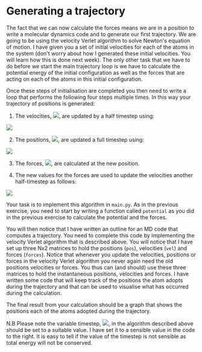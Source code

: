 # Generating a trajectory

The fact that we can now calculate the forces means we are in a position to write a molecular dynamics code and to generate our first trajectory.  We are going to be using the velocity Verlet algorithm to solve Newton's equation of motion.  I have given you a set of initial velocities for each of the atoms in the system (don't worry about how I generated these initial velocities.  You will learn how this is done next week).  The only other task that we have to do before we start the main trajectory loop is we have to calculate the potential energy of the initial configuration as well as the forces that are acting on each of the atoms in this initial configuration.  

Once these steps of initialisation are completed you then need to write a loop that performs the following four steps multiple times.  In this way your trajectory of positions is generated:

1. The velocities, ![](https://render.githubusercontent.com/render/math?math=v(t)), are updated by a half timestep using:

![](https://render.githubusercontent.com/render/math?math=v\left(t%2B\frac{1}{2}\delta\right)=v(t)%2B\frac{1}{2}\delta\F(t))

2. The positions, ![](https://render.githubusercontent.com/render/math?math=x(t)), are updated a full timestep using:

![](https://render.githubusercontent.com/render/math?math=x\left(t%2B\delta\right)=x(t)%2Bv\left(t%2B\frac{1}{2}\delta\right)\delta)

3. The forces, ![](https://render.githubusercontent.com/render/math?math=F(t%2B\delta)), are calculated at the new position.

4. The new values for the forces are used to update the velocities another half-timestep as follows:

![](https://render.githubusercontent.com/render/math?math=v\left(t%2B\delta\right)=v\left(t%2B\frac{1}{2}\delta\right)%2B\frac{1}{2}\delta\F(t%2B\delta))

Your task is to implement this algorithm in `main.py`.  As in the previous exercise, you need to start by writing a function called `potential` as you did in the previous exercise to calculate the potential and the forces.

You will then notice that I have written an outline for an MD code that computes a trajectory.  You need to complete this code by implementing the velocity Verlet algorithm that is described above.  You will notice that I have set up three Nx2 matrices to hold the positions (`pos`), velocities (`vel`) and forces (`forces`).  Notice that whenever you update the velocities, positions or forces in the velocity Verlet algorithm you never again need the old positions velocities or forces.  You thus can (and should) use these three matrices to hold the instantaneous positions, velocities and forces.  I have written some code that will keep track of the positions the atom adopts during the trajectory and that can be used to visualise what has occurred during the calculation.

The final result from your calculation should be a graph that shows the positions each of the atoms adopted during the trajectory.  

N.B Please note the variable timestep, ![](https://render.githubusercontent.com/render/math?math=\delta), in the algorithm described above should be set to a suitable value.  I have set it to a sensible value in the code to the right.  It is easy to tell if the value of the timestep is not sensible as total energy will not be conserved.      


